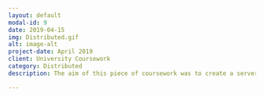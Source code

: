 ```yaml
---
layout: default
modal-id: 9
date: 2019-04-15
img: Distributed.gif
alt: image-alt
project-date: April 2019
client: University Coursework
category: Distributed
description: The aim of this piece of coursework was to create a server and a client that communicated using APIs and various encryption methods. The code can be found on my Github <u><a href="https://github.com/ArmerJacob/Networking-Coursework"  target="_blank" > Here!</a></u> 

---
```

